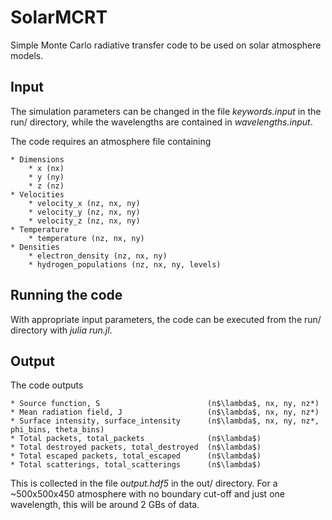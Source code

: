 # SolarMCRT

Simple Monte Carlo radiative transfer code to be used on solar atmosphere models.


## Input
The simulation parameters can be changed in the file *keywords.input* in the run/ directory, while the wavelengths are contained in *wavelengths.input*.

The code requires an atmosphere file containing

    * Dimensions
        * x (nx)
        * y (ny)
        * z (nz)
    * Velocities
        * velocity_x (nz, nx, ny)
        * velocity_y (nz, nx, ny)
        * velocity_z (nz, nx, ny)
    * Temperature
        * temperature (nz, nx, ny)
    * Densities
        * electron_density (nz, nx, ny)
        * hydrogen_populations (nz, nx, ny, levels)

## Running the code
With appropriate input parameters, the code can be executed from the run/ directory with *julia run.jl*.


## Output
The code outputs

    * Source function, S                        (n$\lambda$, nx, ny, nz*)
    * Mean radiation field, J                   (n$\lambda$, nx, ny, nz*)
    * Surface intensity, surface_intensity      (n$\lambda$, nx, ny, nz*, phi_bins, theta_bins)
    * Total packets, total_packets              (n$\lambda$)
    * Total destroyed packets, total_destroyed  (n$\lambda$)
    * Total escaped packets, total_escaped      (n$\lambda$)
    * Total scatterings, total_scatterings      (n$\lambda$)

This is collected in the file *output.hdf5* in the out/ directory. For a ~500x500x450 atmosphere with no boundary cut-off and just one wavelength, this will be around 2 GBs of data.
